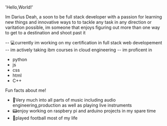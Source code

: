 'Hello,World!'

Im Darius Deah, a soon to be full stack developer with a passion for learning new things and innovative ways to to tackle any task in any direction or varitation possible, im someone that enjoys figuring out more than one way to get to a destination and shoot past it


-- 💻currently im working on my certification in full stack web developement
-- im actively taking ibm courses in cloud engineering
-- im proficent in 
* python
* js 
* css
* html
* C++



Fun facts about me!

* 🎵Very much into all parts of music including audio engineering,production as well as playing live instruments 
* 📟enjoy working on raspbery pi and arduino projects in my spare time 
* 🏈played football most of my life 


<!---
DariusDeah/DariusDeah is a ✨ special ✨ repository because its `README.md` (this file) appears on your GitHub profile.
You can click the Preview link to take a look at your changes.
--->
